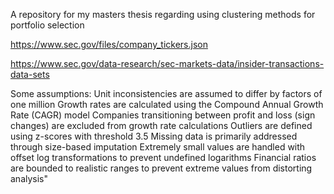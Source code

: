 A repository for my masters thesis regarding using clustering methods for portfolio selection

https://www.sec.gov/files/company_tickers.json

https://www.sec.gov/data-research/sec-markets-data/insider-transactions-data-sets

Some assumptions: 
    Unit inconsistencies are assumed to differ by factors of one million
    Growth rates are calculated using the Compound Annual Growth Rate (CAGR) model
    Companies transitioning between profit and loss (sign changes) are excluded from growth rate calculations
    Outliers are defined using z-scores with threshold 3.5
    Missing data is primarily addressed through size-based imputation
    Extremely small values are handled with offset log transformations to prevent undefined logarithms
    Financial ratios are bounded to realistic ranges to prevent extreme values from distorting analysis"